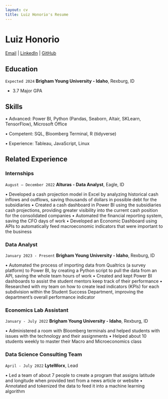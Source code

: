 ```yaml
---
layout: cv
title: Luiz Honorio's Resume
---
```

# Luiz Honorio

<div id="webaddress">
<a href="luizgabriel.l.h@gmail.com">Email</a>
| <a href="linkedin.com/in/luiz-gl-honorio">LinkedIn</a>
| <a href="https://github.com/byuids-resumes">GitHub</a>
</div>

<!-- https://www.monique.tech/the-art-of-markdown -->

## Education

`Expected 2024`
__Brigham Young University - Idaho__, Rexburg, ID

- 3.7 Major GPA

## Skills
•	Advanced: Power BI, Python (Pandas, Seaborn, Altair, SKLearn, TensorFlow), Microsoft Office

•	Competent: SQL, Bloomberg Terminal, R (tidyverse)

•	Experience: Tableau, JavaScript, Linux


## Related Experience

### Internships

`August – December 2022`
__Alturas - Data Analyst__, Eagle, ID

•	Developed a cash projection model in Excel by analyzing historical cash inflows and outflows, saving thousands of dollars in possible debt for the subsidiaries
•	Created a cash dashboard in Power BI using the subsidiaries cash projections, providing greater visibility into the current cash position for the consolidated companies
•	Automated the financial reporting system, saving the CFO days of work
•	Developed an Economic Dashboard using APIs to automatically feed macroeconomic indicators that were important to the business

### Data Analyst

`January 2023 - Present`
__Brigham Young University - Idaho__, Rexburg, ID

•	Automated the process of importing data from Qualtrics (a survey platform) to Power BI, by creating a Python script to pull the data from an API, saving the whole team hours of work
•	Created and kept Power BI dashboards to assist the student mentors keep track of their performance
•	Researched with my team on how to create lead indicators (KPIs) for each subdivision within the Student Success Department, improving the department’s overall performance indicator

### Economics Lab Assistant
`January - July 2022`
__Brigham Young University - Idaho__, Rexburg, ID

•	Administered a room with Bloomberg terminals and helped students with issues with the technology and their assignments
•	Helped about 10 students weekly to master their Macro and Microeconomics class

### Data Science Consulting Team

`April - July 2022`
__LyteWorx__, Lead

•	Led a team of about 7 people to create a program that assigns latitude and longitude when provided text from a news article or website
•	Annotated and tokenized the data to feed it into a machine learning algorithm


<!-- ### Footer

Last updated: May 2013 -->


